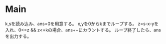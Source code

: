 # Main
k,sを読み込み、ans=0を用意する。
x,yを0からkまでループする。
z=s-x-yを入れ、0<=z && z<=kの場合、ans++にカウントする。
ループ終了したら、ansを出力する。
